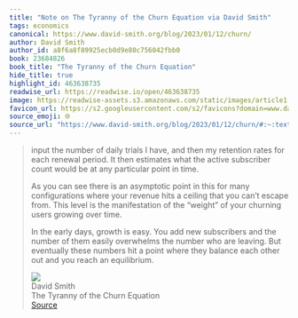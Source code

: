 ```yaml
---
title: "Note on The Tyranny of the Churn Equation via David Smith"
tags: economics
canonical: https://www.david-smith.org/blog/2023/01/12/churn/
author: David Smith
author_id: a8f6a8f89925ecb0d9e80c756042fbb0
book: 23684826
book_title: "The Tyranny of the Churn Equation"
hide_title: true
highlight_id: 463638735
readwise_url: https://readwise.io/open/463638735
image: https://readwise-assets.s3.amazonaws.com/static/images/article1.be68295a7e40.png
favicon_url: https://s2.googleusercontent.com/s2/favicons?domain=www.david-smith.org
source_emoji: 🌐
source_url: "https://www.david-smith.org/blog/2023/01/12/churn/#:~:text=input%20the%20number,reach%20an%20equilibrium."
---
```


> input the number of daily trials I have, and then my retention rates for each renewal period. It then estimates what the active subscriber count would be at any particular point in time.
> 
> As you can see there is an asymptotic point in this for many configurations where your revenue hits a ceiling that you can’t escape from. This level is the manifestation of the “weight” of your churning users growing over time.
> 
> In the early days, growth is easy. You add new subscribers and the number of them easily overwhelms the number who are leaving. But eventually these numbers hit a point where they balance each other out and you reach an equilibrium.
> <div class="quoteback-footer"><div class="quoteback-avatar"><img class="mini-favicon" src="https://s2.googleusercontent.com/s2/favicons?domain=www.david-smith.org"></div><div class="quoteback-metadata"><div class="metadata-inner"><span style="display:none">FROM:</span><div aria-label="David Smith" class="quoteback-author"> David Smith</div><div aria-label="The Tyranny of the Churn Equation" class="quoteback-title"> The Tyranny of the Churn Equation</div></div></div><div class="quoteback-backlink"><a target="_blank" aria-label="go to the full text of this quotation" rel="noopener" href="https://www.david-smith.org/blog/2023/01/12/churn/#:~:text=input%20the%20number,reach%20an%20equilibrium." class="quoteback-arrow"> Source</a></div></div>